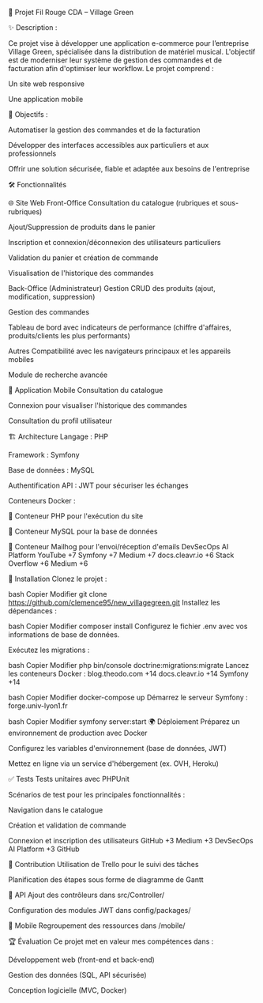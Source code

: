 🎵 Projet Fil Rouge CDA – Village Green

✨ Description : 

Ce projet vise à développer une application e-commerce pour l’entreprise Village Green, spécialisée dans la distribution de matériel musical. L'objectif est de moderniser leur système de gestion des commandes et de facturation afin d'optimiser leur workflow. Le projet comprend :​

Un site web responsive

Une application mobile​

🎯 Objectifs :

Automatiser la gestion des commandes et de la facturation

Développer des interfaces accessibles aux particuliers et aux professionnels

Offrir une solution sécurisée, fiable et adaptée aux besoins de l'entreprise​

🛠 Fonctionnalités

🌐 Site Web
Front-Office
Consultation du catalogue (rubriques et sous-rubriques)

Ajout/Suppression de produits dans le panier

Inscription et connexion/déconnexion des utilisateurs particuliers

Validation du panier et création de commande

Visualisation de l'historique des commandes​

Back-Office (Administrateur)
Gestion CRUD des produits (ajout, modification, suppression)

Gestion des commandes

Tableau de bord avec indicateurs de performance (chiffre d'affaires, produits/clients les plus performants)​

Autres
Compatibilité avec les navigateurs principaux et les appareils mobiles

Module de recherche avancée​

📱 Application Mobile
Consultation du catalogue

Connexion pour visualiser l'historique des commandes

Consultation du profil utilisateur​

🏗 Architecture
Langage : PHP

Framework : Symfony

Base de données : MySQL

Authentification API : JWT pour sécuriser les échanges

Conteneurs Docker :

🐳 Conteneur PHP pour l'exécution du site

🐳 Conteneur MySQL pour la base de données

🐳 Conteneur Mailhog pour l'envoi/réception d'emails​
DevSecOps AI Platform
YouTube
+7
Symfony
+7
Medium
+7
docs.cleavr.io
+6
Stack Overflow
+6
Medium
+6

🚀 Installation
Clonez le projet :​

bash
Copier
Modifier
git clone https://github.com/clemence95/new_villagegreen.git
Installez les dépendances :​

bash
Copier
Modifier
composer install
Configurez le fichier .env avec vos informations de base de données.​

Exécutez les migrations :​

bash
Copier
Modifier
php bin/console doctrine:migrations:migrate
Lancez les conteneurs Docker :​
blog.theodo.com
+14
docs.cleavr.io
+14
Symfony
+14

bash
Copier
Modifier
docker-compose up
Démarrez le serveur Symfony :​
forge.univ-lyon1.fr

bash
Copier
Modifier
symfony server:start
🌍 Déploiement
Préparez un environnement de production avec Docker

Configurez les variables d'environnement (base de données, JWT)

Mettez en ligne via un service d'hébergement (ex. OVH, Heroku)​

✅ Tests
Tests unitaires avec PHPUnit

Scénarios de test pour les principales fonctionnalités :

Navigation dans le catalogue

Création et validation de commande

Connexion et inscription des utilisateurs​
GitHub
+3
Medium
+3
DevSecOps AI Platform
+3
GitHub

🤝 Contribution
Utilisation de Trello pour le suivi des tâches

Planification des étapes sous forme de diagramme de Gantt​

🔌 API
Ajout des contrôleurs dans src/Controller/

Configuration des modules JWT dans config/packages/​

📱 Mobile
Regroupement des ressources dans /mobile/​

🏆 Évaluation
Ce projet met en valeur mes compétences dans :

Développement web (front-end et back-end)

Gestion des données (SQL, API sécurisée)

Conception logicielle (MVC, Docker)​

